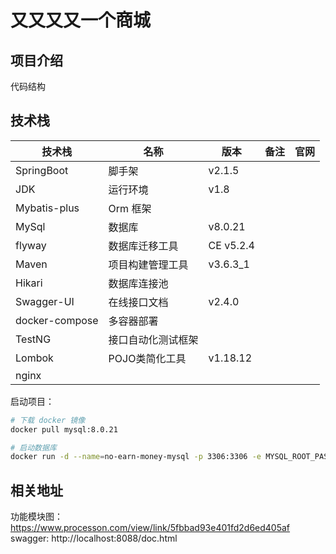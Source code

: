 # 又又又又一个商城

## 项目介绍


代码结构


## 技术栈
| 技术栈         | 名称               | 版本   | 备注 | 官网 |
| -------------- | ------------------ | ------ | ---- | ---- |
| SpringBoot     | 脚手架             |  v2.1.5      |      |      |
| JDK     | 运行环境             |  v1.8      |      |      |
| Mybatis-plus   | Orm 框架           |        |      |      |
| MySql          | 数据库               | v8.0.21 |      |      |
| flyway         | 数据库迁移工具     | CE v5.2.4       |      |      |
| Maven          | 项目构建管理工具   |  v3.6.3_1 |      |      |
| Hikari         | 数据库连接池       |        |      |      |
| Swagger-UI     | 在线接口文档       | v2.4.0 |      |      |
| docker-compose | 多容器部署         |        |      |      |
| TestNG         | 接口自动化测试框架 |        |      |      |
| Lombok         | POJO类简化工具     |  v1.18.12 |      |      |
| nginx         |      |   |      |      |

启动项目：
```bash
# 下载 docker 镜像
docker pull mysql:8.0.21

# 启动数据库
docker run -d --name=no-earn-money-mysql -p 3306:3306 -e MYSQL_ROOT_PASSWORD=123456 -e MYSQL_DATABASE=foodie-shop mysql:8.0.21

```


## 相关地址
功能模块图：https://www.processon.com/view/link/5fbbad93e401fd2d6ed405af  
swagger: http://localhost:8088/doc.html
